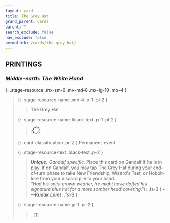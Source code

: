 ```yaml
---
layout: card
title: The Grey Hat
grand_parent: Cards
parent: T
search_exclude: false
nav_exclude: false
permalink: /cards/the-grey-hat/
---
```


## PRINTINGS


### _Middle-earth: The White Hand_

{: .stage-resource .mx-sm-6 .mx-md-8 .mx-lg-10 .mb-4 }
> {: .stage-resource-name .mb-4 .p-1 .pl-2 }
> > <div class="card-mp"></div>
> > <div class="card-name">The Grey Hat</div>
>
> {: .stage-resource-name .black-text .p-1 .pl-2 }
> > 1![](/assets/images/stage-point.svg)
>
> {: .card-classification .pr-2 }
> Permanent-event
>
> {: .stage-resource-text .black-text .p-2 }
> > _**Unique.**_ _Gandalf specific._ Place this card on Gandalf if he is in play. If on Gandalf, you may tap The Grey Hat during your end-of-turn phase to take New Friendship, Wizard's Test, or Hobbit-lore from your discard pile to your hand. <br>_"Had his spirit grown wearier, he might have doffed his signature blue hat for a more somber head covering."_{: .fs-3 } ***---&#65279;Kuduk Lore***{: .fs-3 } 
> 
> {: .stage-resource-name .p-1 .pr-2 }
> > <div class="card-shield"></div>
> > <div class="card-corruption">〔1〕</div>
